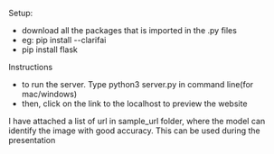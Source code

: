 Setup:
- download all the packages that is imported in the .py files
- eg: pip install --clarifai
- pip install flask

Instructions
- to run the server. Type python3 server.py in command line(for mac/windows) 
- then, click on the link to the localhost to preview the website

I have attached a list of url in sample_url folder, where the model can identify the image with good accuracy. This can be used during the presentation
